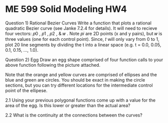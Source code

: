 # ME 599 Solid Modeling HW4

Question 1) Rational Bezier Curves Write a function that plots a rational quadratic Bezier curve (see Janke 7.2.4 for details). 
It will need to recieve four vectors: 𝑝0 , 𝑝1 , 𝑝2 , & 𝑤 . Note 𝑝𝑖 are 2D points (x and y pairs), but 𝑤 is three values (one for each control point). 
Since, 𝑡 will only vary from 0 to 1, plot 20 line segments by dividing the t into a linear space (e.g. t = 0.0, 0.05, 0.1, 0.15, ..., 1.0).

Question 2) Egg Draw an egg shape comprised of four function calls to your above function following the picture attached.

Note that the orange and yellow curves are comprised of ellipses and the blue and green are circles. 
You should be exact in making the circle sections, but you can try different locations for the intermediate control point of the ellipese.

2.1 Using your previous polygonal functions come up with a value for the area of the egg. Is this lower or greater than the actual area?

2.2 What is the continuity at the connections between the curves?
